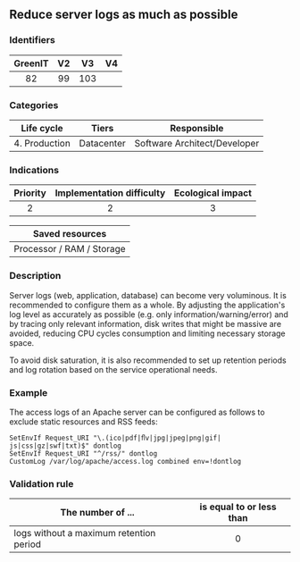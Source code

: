 ## Reduce server logs as much as possible

### Identifiers

| GreenIT |  V2  |  V3  |  V4  |
|:-------:|:----:|:----:|:----:|
|   82   | 99  | 103  |      |

### Categories

| Life cycle |  Tiers  |  Responsible  |
|:---------:|:----:|:----:|
| 4. Production | Datacenter | Software Architect/Developer |

### Indications

| Priority |      Implementation difficulty       |  Ecological impact    |
|:-------------------:|:-------------------------:|:---------------------:|
| 2 | 2 | 3 |

|Saved resources                                    |
|:----------------------------------------------------------:|
|  Processor / RAM / Storage  |

### Description

Server logs (web, application, database) can become very voluminous. It is recommended to configure them as a whole. By adjusting the application's log level as accurately as possible (e.g. only information/warning/error) and by tracing only relevant information, disk writes that might be massive are avoided, reducing CPU cycles consumption and limiting necessary storage space.

To avoid disk saturation, it is also recommended to set up retention periods and log rotation based on the service operational needs.

### Example

The access logs of an Apache server can be configured as follows to exclude static resources and RSS feeds:
```apacheconf
SetEnvIf Request_URI "\.(ico|pdf|ﬂv|jpg|jpeg|png|gif| js|css|gz|swf|txt)$" dontlog
SetEnvIf Request_URI "^/rss/" dontlog
CustomLog /var/log/apache/access.log combined env=!dontlog
```

### Validation rule

| The number of ...     | is equal to or less than   |  
|-------------------|:-------------------------:|
| logs without a maximum retention period    | 0  |
